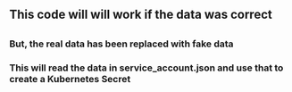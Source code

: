 
## This code will will work if the data was correct
##
###  But, the real data has been replaced with fake data

### This will read the data in service_account.json and use that to create a Kubernetes Secret

